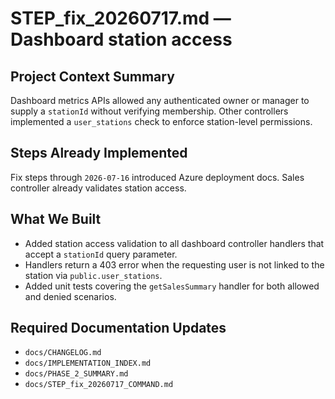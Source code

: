 # STEP_fix_20260717.md — Dashboard station access

## Project Context Summary
Dashboard metrics APIs allowed any authenticated owner or manager to supply a
`stationId` without verifying membership. Other controllers implemented a
`user_stations` check to enforce station-level permissions.

## Steps Already Implemented
Fix steps through `2026-07-16` introduced Azure deployment docs. Sales
controller already validates station access.

## What We Built
- Added station access validation to all dashboard controller handlers that
  accept a `stationId` query parameter.
- Handlers return a 403 error when the requesting user is not linked to the
  station via `public.user_stations`.
- Added unit tests covering the `getSalesSummary` handler for both allowed and
  denied scenarios.

## Required Documentation Updates
- `docs/CHANGELOG.md`
- `docs/IMPLEMENTATION_INDEX.md`
- `docs/PHASE_2_SUMMARY.md`
- `docs/STEP_fix_20260717_COMMAND.md`
